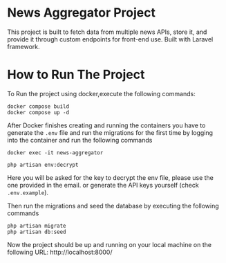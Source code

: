 
# News Aggregator Project

This project is built to fetch data from multiple news APIs, store it, and provide it through custom endpoints for front-end use. Built with Laravel framework.

# How to Run The Project

To Run the project using docker,execute the following commands:
``` 
docker compose build
docker compose up -d 
```

After Docker finishes creating and running the containers you have to generate the `.env` file and run the migrations for the first time by logging into the container and run the following commands

```
docker exec -it news-aggregator 

php artisan env:decrypt

```
Here you will be asked for the key to decrypt the env file, please use the one provided in the email. or generate the API keys yourself (check `.env.example`).

Then run the migrations and seed the database by executing the following commands

```
php artisan migrate
php artisan db:seed
```

Now the project should be up and running on your local machine on the following URL: http://localhost:8000/
